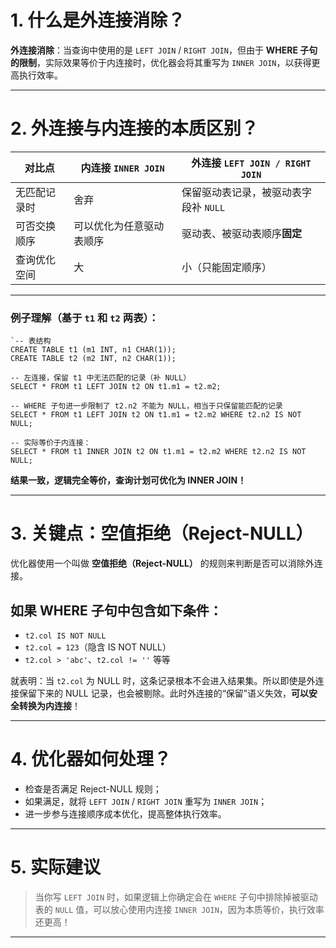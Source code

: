 # 1. 什么是外连接消除？

**外连接消除**：当查询中使用的是 `LEFT JOIN` / `RIGHT JOIN`，但由于 **WHERE 子句的限制**，实际效果等价于内连接时，优化器会将其重写为 `INNER JOIN`，以获得更高执行效率。

---

# 2. 外连接与内连接的本质区别？

|对比点|内连接 `INNER JOIN`|外连接 `LEFT JOIN / RIGHT JOIN`|
|---|---|---|
|无匹配记录时|舍弃|保留驱动表记录，被驱动表字段补 `NULL`|
|可否交换顺序|可以优化为任意驱动表顺序|驱动表、被驱动表顺序**固定**|
|查询优化空间|大|小（只能固定顺序）|

---

### 例子理解（基于 `t1` 和 `t2` 两表）：

```
`-- 表结构 
CREATE TABLE t1 (m1 INT, n1 CHAR(1)); 
CREATE TABLE t2 (m2 INT, n2 CHAR(1));
```


```
-- 左连接，保留 t1 中无法匹配的记录（补 NULL） 
SELECT * FROM t1 LEFT JOIN t2 ON t1.m1 = t2.m2;  

-- WHERE 子句进一步限制了 t2.n2 不能为 NULL，相当于只保留能匹配的记录 
SELECT * FROM t1 LEFT JOIN t2 ON t1.m1 = t2.m2 WHERE t2.n2 IS NOT NULL;  

-- 实际等价于内连接： 
SELECT * FROM t1 INNER JOIN t2 ON t1.m1 = t2.m2 WHERE t2.n2 IS NOT NULL;
```

**结果一致，逻辑完全等价，查询计划可优化为 INNER JOIN！**

---

# 3. 关键点：空值拒绝（Reject-NULL）

优化器使用一个叫做 **空值拒绝（Reject-NULL）** 的规则来判断是否可以消除外连接。

## 如果 WHERE 子句中包含如下条件：

- `t2.col IS NOT NULL`
- `t2.col = 123`（隐含 IS NOT NULL）
- `t2.col > 'abc'`、`t2.col != ''` 等等

就表明：当 `t2.col` 为 NULL 时，这条记录根本不会进入结果集。所以即使是外连接保留下来的 NULL 记录，也会被剔除。此时外连接的“保留”语义失效，**可以安全转换为内连接**！

---

# 4. 优化器如何处理？

- 检查是否满足 Reject-NULL 规则；
- 如果满足，就将 `LEFT JOIN` / `RIGHT JOIN` 重写为 `INNER JOIN`；
- 进一步参与连接顺序成本优化，提高整体执行效率。

---

# 5. 实际建议

> 当你写 `LEFT JOIN` 时，如果逻辑上你确定会在 `WHERE` 子句中排除掉被驱动表的 `NULL` 值，可以放心使用内连接 `INNER JOIN`，因为本质等价，执行效率还更高！

---